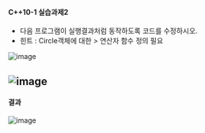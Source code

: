 #### C++10-1 실습과제2
  * 다음 프로그램이 실행결과처럼 동작하도록 코드를 수정하시오. 
  * 힌트 : Circle객체에 대한 > 연산자 함수 정의 필요

![image](https://github.com/user-attachments/assets/8e3a9cbe-2e42-4b7d-920b-9887a5806b8b)

![image](https://github.com/user-attachments/assets/ff8c622c-b8ff-44c8-a7e4-d38127148d71)
---
#### 결과
![image](https://github.com/user-attachments/assets/f3f06149-dd50-4f8f-a435-8cf19a89460c)
